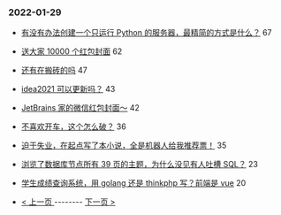 ### 2022-01-29 
- [有没有办法创建一个只运行 Python 的服务器，最精简的方式是什么？](https://www.v2ex.com/t/831269) 67
- [送大家 10000 个红包封面](https://www.v2ex.com/t/831223) 62
- [还有在搬砖的吗](https://www.v2ex.com/t/831271) 47
- [idea2021 可以更新吗？](https://www.v2ex.com/t/831192) 43
- [JetBrains 家的微信红包封面～](https://www.v2ex.com/t/831233) 42
- [不喜欢开车，这个怎么破？](https://www.v2ex.com/t/831274) 36
- [迫于失业，在起点写了本小说，全是机器人给我推荐票！](https://www.v2ex.com/t/831260) 35
- [浏览了数据库节点所有 39 页的主题，为什么没见有人吐槽 SQL？](https://www.v2ex.com/t/831211) 23
- [学生成绩查询系统，用 golang 还是 thinkphp 写？前端是 vue](https://www.v2ex.com/t/831259) 20 

- [ < 上一页 ](https://github.com/able8/v2ex-hot-record/blob/master/2022-01-28.md) -------- [ 下一页 > ](https://github.com/able8/v2ex-hot-record/blob/master/2022-01-30.md)
